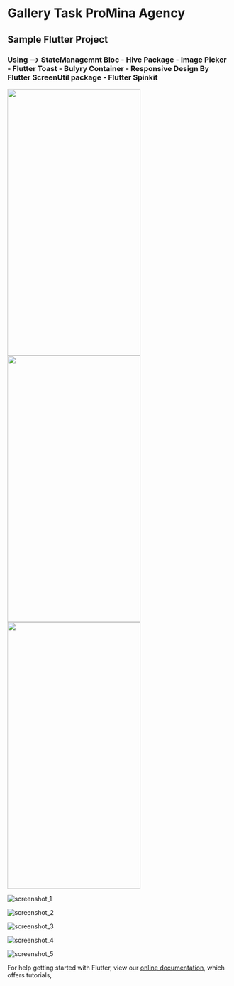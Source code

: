 # Gallery Task ProMina Agency

## Sample Flutter Project 

### Using --> StateManagemnt  Bloc - Hive Package - Image Picker - Flutter Toast - Bulyry Container - Responsive Design By Flutter ScreenUtil package - Flutter Spinkit

<img src="https://user-images.githubusercontent.com/92197988/200158075-0401b896-bb78-4979-a555-4b1411d4cd10.png?raw=true" width="300" height="600"/><img src="https://user-images.githubusercontent.com/92197988/200158072-cc1e8735-62fc-4299-9e08-4deff66f7439.png?raw=true" width="300" height="600"/>
<img src="https://user-images.githubusercontent.com/92197988/200158114-65bf81e2-6be5-4180-be6f-1299d71164e9.png?raw=true" width="300" height="600"/>

![screenshot_1](https://user-images.githubusercontent.com/92197988/200158075-0401b896-bb78-4979-a555-4b1411d4cd10.png)

![screenshot_2](https://user-images.githubusercontent.com/92197988/200158072-cc1e8735-62fc-4299-9e08-4deff66f7439.png)



![screenshot_3](https://user-images.githubusercontent.com/92197988/200158114-65bf81e2-6be5-4180-be6f-1299d71164e9.png)



![screenshot_4](https://user-images.githubusercontent.com/92197988/200158115-9162aa4b-0b1c-4caf-bc9a-a9c4cd0ea478.png)


![screenshot_5](https://user-images.githubusercontent.com/92197988/200158117-3cd5f064-60f0-4575-be5a-981d0da6dbb8.png)


For help getting started with Flutter, view our
[online documentation](https://flutter.dev/docs), which offers tutorials,


